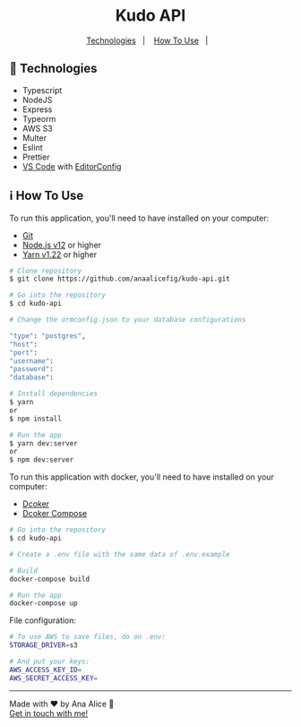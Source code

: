 <h1 align="center">
    Kudo API
</h1>

<p align="center">
  <a href="#rocket-technologies">Technologies</a>&nbsp;&nbsp;&nbsp;|&nbsp;&nbsp;&nbsp;
  <a href="#information_source-how-to-use">How To Use</a>&nbsp;&nbsp;&nbsp;|&nbsp;&nbsp;&nbsp;
</p>

## :rocket: Technologies

-  Typescript
-  NodeJS
-  Express
-  Typeorm
-  AWS S3
-  Multer
-  Eslint
- Prettier
-  [VS Code][vc] with [EditorConfig][vceditconfig]

## :information_source: How To Use

To run this application, you'll need to have installed on your computer:
  - [Git](https://git-scm.com)
  - [Node.js v12][nodejs] or higher
  - [Yarn v1.22][yarn] or higher

```bash
# Clone repository
$ git clone https://github.com/anaalicefig/kudo-api.git

# Go into the repository
$ cd kudo-api

# Change the ormconfig.json to your database configurations

"type": "postgres",
"host":
"port":
"username":
"password":
"database":

# Install dependencies
$ yarn
or
$ npm install

# Run the app
$ yarn dev:server
or
$ npm dev:server
```

To run this application with docker, you'll need to have installed on your computer:
 - [Dcoker](https://www.docker.com/)
 - [Dcoker Compose](https://docs.docker.com/compose/)
 ```bash
 # Go into the repository
$ cd kudo-api

# Create a .env file with the same data of .env.example

# Build
docker-compose build

# Run the app
docker-compose up
 ```

File configuration:
```bash
# To use AWS to save files, do on .env:
STORAGE_DRIVER=s3

# And put your keys:
AWS_ACCESS_KEY_ID=
AWS_SECRET_ACCESS_KEY=

```
---

Made with ♥ by Ana Alice :wave:
<br>
[Get in touch with me!](https://www.linkedin.com/in/ana-alice-figueiredo/)

[nodejs]: https://nodejs.org/
[yarn]: https://yarnpkg.com/
[vc]: https://code.visualstudio.com/
[vceditconfig]: https://marketplace.visualstudio.com/items?itemName=EditorConfig.EditorConfig
